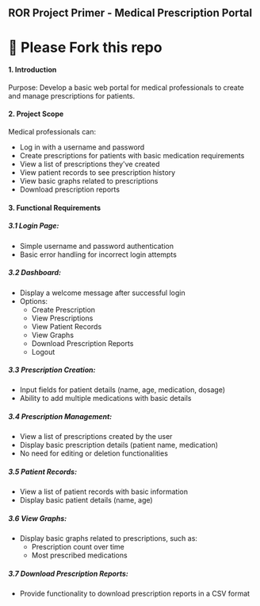 ## ROR Project Primer - Medical Prescription Portal
# 🚨 Please Fork this repo
#### 1. Introduction
Purpose: Develop a basic web portal for medical professionals to create and manage prescriptions for patients.

#### 2. Project Scope
Medical professionals can:
- Log in with a username and password
- Create prescriptions for patients with basic medication requirements
- View a list of prescriptions they've created
- View patient records to see prescription history
- View basic graphs related to prescriptions
- Download prescription reports

#### 3. Functional Requirements

##### 3.1 Login Page:
- Simple username and password authentication
- Basic error handling for incorrect login attempts

##### 3.2 Dashboard:
- Display a welcome message after successful login
- Options:
  - Create Prescription
  - View Prescriptions
  - View Patient Records
  - View Graphs
  - Download Prescription Reports
  - Logout

##### 3.3 Prescription Creation:
- Input fields for patient details (name, age, medication, dosage)
- Ability to add multiple medications with basic details

##### 3.4 Prescription Management:
- View a list of prescriptions created by the user
- Display basic prescription details (patient name, medication)
- No need for editing or deletion functionalities

##### 3.5 Patient Records:
- View a list of patient records with basic information
- Display basic patient details (name, age)

##### 3.6 View Graphs:
- Display basic graphs related to prescriptions, such as:
  - Prescription count over time 
  - Most prescribed medications

##### 3.7 Download Prescription Reports:
- Provide functionality to download prescription reports in a CSV format
